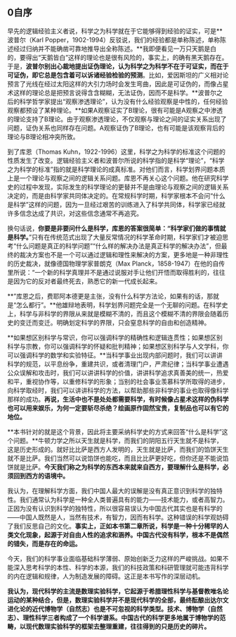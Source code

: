 ## 0自序

早先的逻辑经验主义者说，科学之为科学就在于它能够得到经验的证实，可是**波普尔（Karl Popper，1902-1994）反驳说，我们的经验都是单称陈述，单称陈述经过归纳并不能确凿可靠地推导出全称陈述。**我即便看见一万只天鹅是白的，要得出“天鹅皆白”这样的理论也是很有风险的，事实上，的确有黑天鹅存在。于是，**波普尔别出心裁地提出证伪理论，认为科学之为科学不在于可证实，而在于可证伪，即它总是包含着可以诉诸经验检验的预测**。比如，爱因斯坦的广义相对论预言了光线在经过太阳这样的大引力场时会发生弯曲，因此是可证伪的，而像占星术这样的理论总是把预言说得含含糊糊，无法证伪，因而不是科学。**波普尔之后的科学哲学家提出“观察渗透理论”，认为没有什么经验观察是中性的，任何经验观察都预设了某种理论。**如果A观察证实了B理论，很有可能是A观察之中渗透的理论支持了B理论。由于观察渗透理论，不仅观察与理论之间的证实关系出现了问题，证伪关系也同样存在问题。A观察证伪了B理论，也有可能是该观察背后的理论与B理论相冲突所致。

到了库恩（Thomas Kuhn，1922-1996）这里，科学之为科学的标准这个问题的性质发生了改变。逻辑经验主义者和波普尔所说的科学指的是科学“理论”，“科学之为科学的标准”指的就是科学理论的成真标准。对他们而言，科学划界问题本质上是一个理论与观察之间的逻辑关系问题。库恩不再关心这个问题。他在研究科学史的过程中发现，实际发生的科学理论的更替并不是由理论与观察之间的逻辑关系决定的，而是由科学家共同体决定的。在常规科学时期，科学家根本不会问“什么是科学”这样的问题，因为一旦经过艰苦的训练进入了科学共同体，科学家已经就许多信念达成了共识，对这些信念通常不再追究。

换句话说，**你要是非要问什么是科学，库恩的答案很简单：“科学家们做的事情就是科学。**”只有在传统范式出现了大量反常情况的科学革命时期，科学家们才被迫思考“什么问题是真正的科学问题”“什么样的解决办法是真正科学的解决办法”，但最终的裁决方案也不是一个可以通过逻辑和理性来解决的方案，更多地是一种非理性的历史裁决，就像德国物理学家普朗克（Max Planck，1858-1947）在他的自传里所说：“一个新的科学真理并不是通过说服对手让他们开悟而取得胜利的，往往是因为它的反对者最终死去，熟悉它的新一代成长起来。

**”库恩之后，费耶阿本德更是主张，没有什么科学方法论，如果有的话，那就是“怎么都行”。**他雄辩地表明，科学划界问题完全是一个无聊的问题。在科学史上，科学与非科学的界限从来就是模糊不清的，而且这个模糊不清的界限会随着历史的变迁而变迁。明确划定科学的界限，只会窒息科学的自由和创造精神。



**如果想区别科学与常识，你可以强调科学的精确性和逻辑连贯性；如果想区别科学与宗教，你可以强调科学的怀疑和批判精神；如果想区别科学与人文学科，你可以强调科学的数学和实验特征。**当科学事业出现内部问题时，我们可以讲讲科学的规范，以平息纷争，重建共识，或者清理门户，严肃纪律；当科学事业遭遇公众误解和攻击时，我们可以讲讲科学的价值，讲讲科学追求真善美的统一，热爱和平，重视协作等，以重修科学的形象；当别的社会事业羡慕科学所取得的进步，向科学取经时，我们可以讲讲科学的方法，以帮助那些非科学的事业也取得像科学那样的成功。**再说，生活中也不是处处都需要科学，有时候像占星术这样的伪科学也可以用来娱乐，为何一定要斩尽杀绝？绘画原作固然宝贵，复制品也可以有它的地位。**

**本书针对的就是这个背景，因此将主要采纳科学史的方式来回答“什么是科学”这个问题。**牛顿力学之所以天生就是科学，而我们的阴阳五行天生就不是科学，这是历史形成的。就好比比萨是西方人发明的，天生就是比萨，而我们的馅饼天生就不是比萨。我们当然可以说馅饼也能吃，而且比比萨更好吃，但你还是不能说馅饼就是比萨。**今天我们称之为科学的东西本来就来自西方，要理解什么是科学，必须回到西方的语境中。**


我认为，在理解科学方面，我们中国人最大的误解是没有真正意识到科学的独特性。我们通常认为科学是一种全人类普遍具有的能力——技术能力，或者高智力。正因为没有认识到科学的独特性，所以很容易误认为中国古代其实也是有科学的——中国人既然是人，当然有技术，有智力，因而有科学。这种错误的科学观妨碍了我们反思自己的文化。**事实上，正如本书第二章所说，科学是一种十分稀罕的人类文化现象，起源于对自由人性的追求和涵养。中国古代没有科学，根本不是偶然的错失，而是存在的命运。**

今天，我们的科学事业面临基础科学薄弱、原始创新乏力这样的严峻挑战。如果不能深入思考科学的本性、科学的本源，我们的科技政策和科研管理就可能违背科学的内在逻辑和规律，人为制造发展的障碍。这正是本书写作的深层动机。

**我认为，现代科学的主流是数理实验科学，它起源于希腊理性科学与基督教唯名论运动的某种结合，但是，数理实验科学并不是现代科学的全部，最终酝酿出达尔文进化论的近代博物学（自然志）也是不可忽视的科学类型。技术、博物学（自然志）、理性科学三者构成了一个科学谱系。中国古代的科学更多地属于博物学的范畴，以现代数理实验科学的框架去整理重建，往往得到的只是历史的碎片。**



